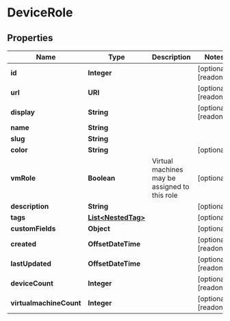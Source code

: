 

# DeviceRole


## Properties

| Name | Type | Description | Notes |
|------------ | ------------- | ------------- | -------------|
|**id** | **Integer** |  |  [optional] [readonly] |
|**url** | **URI** |  |  [optional] [readonly] |
|**display** | **String** |  |  [optional] [readonly] |
|**name** | **String** |  |  |
|**slug** | **String** |  |  |
|**color** | **String** |  |  [optional] |
|**vmRole** | **Boolean** | Virtual machines may be assigned to this role |  [optional] |
|**description** | **String** |  |  [optional] |
|**tags** | [**List&lt;NestedTag&gt;**](NestedTag.md) |  |  [optional] |
|**customFields** | **Object** |  |  [optional] |
|**created** | **OffsetDateTime** |  |  [optional] [readonly] |
|**lastUpdated** | **OffsetDateTime** |  |  [optional] [readonly] |
|**deviceCount** | **Integer** |  |  [optional] [readonly] |
|**virtualmachineCount** | **Integer** |  |  [optional] [readonly] |



